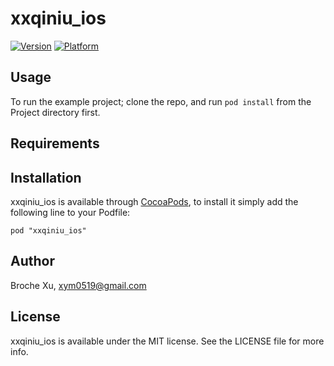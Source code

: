 # xxqiniu_ios

[![Version](http://cocoapod-badges.herokuapp.com/v/xxqiniu_ios/badge.png)](http://cocoadocs.org/docsets/xxqiniu_ios)
[![Platform](http://cocoapod-badges.herokuapp.com/p/xxqiniu_ios/badge.png)](http://cocoadocs.org/docsets/xxqiniu_ios)

## Usage

To run the example project; clone the repo, and run `pod install` from the Project directory first.

## Requirements

## Installation

xxqiniu_ios is available through [CocoaPods](http://cocoapods.org), to install
it simply add the following line to your Podfile:

    pod "xxqiniu_ios"

## Author

Broche Xu, xym0519@gmail.com

## License

xxqiniu_ios is available under the MIT license. See the LICENSE file for more info.

